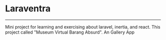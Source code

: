 # Laraventra
---
Mini project for learning and exercising about laravel, inertia, and react. This project called "Museum Virtual Barang Absurd". An Gallery App